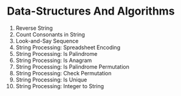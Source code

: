 # Data-Structures And Algorithms


01. Reverse String
02. Count Consonants in String
03. Look-and-Say Sequence
04. String Processing: Spreadsheet Encoding
05. String Processing: Is Palindrome
06. String Processing: Is Anagram
07. String Processing: Is Palindrome Permutation
08. String Processing: Check Permutation
09. String Processing: Is Unique
10. String Processing: Integer to String
